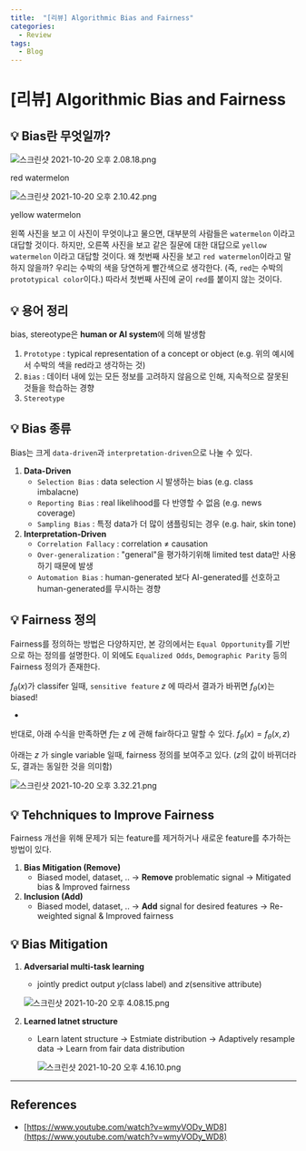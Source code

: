 ```yaml
---
title:  "[리뷰] Algorithmic Bias and Fairness"
categories:
  - Review
tags:
  - Blog
---
```


# [리뷰] Algorithmic Bias and Fairness

## 💡 Bias란 무엇일까?

![스크린샷 2021-10-20 오후 2.08.18.png](%5B%E1%84%85%E1%85%B5%E1%84%87%E1%85%B2%5D%20Algorithmic%20Bias%20and%20Fairness%20e2d0c6e440594016b6b0c5b1f7f306f0/%E1%84%89%E1%85%B3%E1%84%8F%E1%85%B3%E1%84%85%E1%85%B5%E1%86%AB%E1%84%89%E1%85%A3%E1%86%BA_2021-10-20_%E1%84%8B%E1%85%A9%E1%84%92%E1%85%AE_2.08.18.png)

red watermelon

![스크린샷 2021-10-20 오후 2.10.42.png](%5B%E1%84%85%E1%85%B5%E1%84%87%E1%85%B2%5D%20Algorithmic%20Bias%20and%20Fairness%20e2d0c6e440594016b6b0c5b1f7f306f0/%E1%84%89%E1%85%B3%E1%84%8F%E1%85%B3%E1%84%85%E1%85%B5%E1%86%AB%E1%84%89%E1%85%A3%E1%86%BA_2021-10-20_%E1%84%8B%E1%85%A9%E1%84%92%E1%85%AE_2.10.42.png)

yellow watermelon

왼쪽 사진을 보고 이 사진이 무엇이냐고 물으면, 대부분의 사람들은 `watermelon` 이라고 대답할 것이다. 하지만, 오른쪽 사진을 보고 같은 질문에 대한 대답으로 `yellow watermelon` 이라고 대답할 것이다. 왜 첫번째 사진을 보고 `red watermelon`이라고 말하지 않을까? 
우리는 수박의 색을 당연하게 빨간색으로 생각한다. (즉, `red`는 수박의 `prototypical color`이다.) 따라서 첫번째 사진에 굳이 `red`를 붙이지 않는 것이다. 

## 💡 용어 정리

bias, stereotype은 **human or AI system**에 의해 발생함

1. `Prototype` : typical representation of a concept or object (e.g. 위의 예시에서 수박의 색을 red라고 생각하는 것)
2. `Bias` : 데이터 내에 있는 모든 정보를 고려하지 않음으로 인해, 지속적으로 잘못된 것들을 학습하는 경향
3. `Stereotype` 

## 💡 Bias 종류

Bias는 크게 `data-driven`과 `interpretation-driven`으로 나눌 수 있다. 

1. **Data-Driven**
    - `Selection Bias` : data selection 시 발생하는 bias (e.g. class imbalacne)
    - `Reporting Bias` : real likelihood를 다 반영할 수 없음 (e.g. news coverage)
    - `Sampling Bias` : 특정 data가 더 많이 샘플링되는 경우 (e.g. hair, skin tone)
2. **Interpretation-Driven**
    - `Correlation Fallacy` : correlation ≠ causation
    - `Over-generalization` : "general"을 평가하기위해 limited test data만 사용하기 때문에 발생
    - `Automation Bias` : human-generated 보다 AI-generated를 선호하고 human-generated를 무시하는 경향

## 💡 Fairness 정의

Fairness를 정의하는 방법은 다양하지만, 본 강의에서는 `Equal Opportunity`를 기반으로 하는 정의를 설명한다.
이 외에도 `Equalized Odds`, `Demographic Parity` 등의 Fairness 정의가 존재한다. 

$f_{\theta}(x)$가 classifer 일때, `sensitive feature` $z$ 에 따라서 결과가 바뀌면 $f_{\theta}(x)$는 biased!

- 

반대로, 아래 수식을 만족하면 $f$는 $z$ 에 관해 fair하다고 말할 수 있다. 
$f_{\theta}(x) = f_{\theta}(x, z)$

아래는 $z$ 가 single variable 일때, fairness 정의를 보여주고 있다. ($z$의 값이 바뀌더라도, 결과는 동일한 것을 의미함)

![스크린샷 2021-10-20 오후 3.32.21.png](%5B%E1%84%85%E1%85%B5%E1%84%87%E1%85%B2%5D%20Algorithmic%20Bias%20and%20Fairness%20e2d0c6e440594016b6b0c5b1f7f306f0/%E1%84%89%E1%85%B3%E1%84%8F%E1%85%B3%E1%84%85%E1%85%B5%E1%86%AB%E1%84%89%E1%85%A3%E1%86%BA_2021-10-20_%E1%84%8B%E1%85%A9%E1%84%92%E1%85%AE_3.32.21.png)

## 💡 Tehchniques to Improve Fairness

Fairness 개선을 위해 문제가 되는 feature를 제거하거나 새로운 feature를 추가하는 방법이 있다.

1. **Bias Mitigation (Remove)**
    - Biased model, dataset, .. 
    → **Remove** problematic signal 
    → Mitigated bias & Improved fairness
2. **Inclusion (Add)**
    - Biased model, dataset, .. 
    → **Add** signal for desired features 
    → Re-weighted signal & Improved fairness

## 💡 Bias Mitigation

1. **Adversarial multi-task learning** 
    - jointly predict output $y$(class label) and $z$(sensitive attribute)
    
    ![스크린샷 2021-10-20 오후 4.08.15.png](%5B%E1%84%85%E1%85%B5%E1%84%87%E1%85%B2%5D%20Algorithmic%20Bias%20and%20Fairness%20e2d0c6e440594016b6b0c5b1f7f306f0/%E1%84%89%E1%85%B3%E1%84%8F%E1%85%B3%E1%84%85%E1%85%B5%E1%86%AB%E1%84%89%E1%85%A3%E1%86%BA_2021-10-20_%E1%84%8B%E1%85%A9%E1%84%92%E1%85%AE_4.08.15.png)
    
2. **Learned latnet structure**
    - Learn latent structure → Estmiate distribution → Adaptively resample data → Learn from fair data distribution
        
        ![스크린샷 2021-10-20 오후 4.16.10.png](%5B%E1%84%85%E1%85%B5%E1%84%87%E1%85%B2%5D%20Algorithmic%20Bias%20and%20Fairness%20e2d0c6e440594016b6b0c5b1f7f306f0/%E1%84%89%E1%85%B3%E1%84%8F%E1%85%B3%E1%84%85%E1%85%B5%E1%86%AB%E1%84%89%E1%85%A3%E1%86%BA_2021-10-20_%E1%84%8B%E1%85%A9%E1%84%92%E1%85%AE_4.16.10.png)
        
    

---

## References

- [https://www.youtube.com/watch?v=wmyVODy_WD8](https://www.youtube.com/watch?v=wmyVODy_WD8)